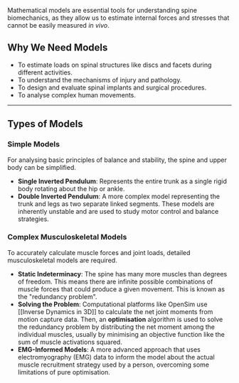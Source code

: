 Mathematical models are essential tools for understanding spine biomechanics, as they allow us to estimate internal forces and stresses that cannot be easily measured *in vivo*.

## Why We Need Models
- To estimate loads on spinal structures like discs and facets during different activities.
- To understand the mechanisms of injury and pathology.
- To design and evaluate spinal implants and surgical procedures.
- To analyse complex human movements.

---

## Types of Models

### Simple Models
For analysing basic principles of balance and stability, the spine and upper body can be simplified.
- **Single Inverted Pendulum**: Represents the entire trunk as a single rigid body rotating about the hip or ankle.
- **Double Inverted Pendulum**: A more complex model representing the trunk and legs as two separate linked segments. These models are inherently unstable and are used to study motor control and balance strategies.

### Complex Musculoskeletal Models
To accurately calculate muscle forces and joint loads, detailed musculoskeletal models are required.
- **Static Indeterminacy**: The spine has many more muscles than degrees of freedom. This means there are infinite possible combinations of muscle forces that could produce a given movement. This is known as the "redundancy problem".
- **Solving the Problem**: Computational platforms like OpenSim use [[Inverse Dynamics in 3D]] to calculate the net joint moments from motion capture data. Then, an **optimisation** algorithm is used to solve the redundancy problem by distributing the net moment among the individual muscles, usually by minimising an objective function like the sum of muscle activations squared.
- **EMG-Informed Models**: A more advanced approach that uses electromyography (EMG) data to inform the model about the actual muscle recruitment strategy used by a person, overcoming some limitations of pure optimisation.
